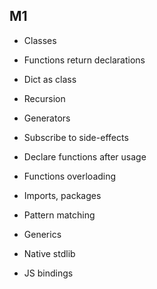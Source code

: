 ## M1

* Classes
* Functions return declarations

* Dict as class
* Recursion
* Generators
* Subscribe to side-effects
* Declare functions after usage
* Functions overloading
* Imports, packages
* Pattern matching
* Generics
* Native stdlib
* JS bindings
